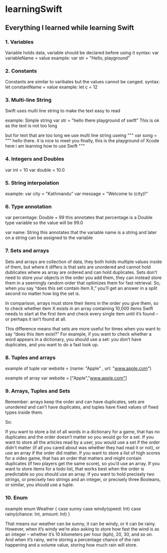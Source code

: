 # learningSwift

## Everything I learned while learning Swift

### 1. Variables
Variable holds data, variable should be declared before using it
syntax: var variableName = value
example: var str = "Hello, playground"

### 2. Constants
Constants are similar to varibales but the values cannot be canged.
syntax:  let constantName = value
example: let c = 12

### 3. Multi-line String
Swift uses multi line string to make the text easy to read

example:
Simple string var str = "hello there playground of swift"
This is ok as the text is not too long

but for text that are too long we use multi line string useing """
var song = """
hello there. 
it is nice to meet you finally,
this is the playground of Xcode 
here i am learning how to use Swift
"""

### 4. Integers and Doubles
var int = 10
var double = 10.0

### 5. String interpolation
example:
var city = "Kathmandu"
var message = "Welcome to \(city)!"

### 6. Type annotation
var percentage: Double = 99
this annotates that percentage is a Double type variable so the value will be 99.0

var name: String
this annotates that the variable name is a string and later on a string can be assigned to the variable

### 7. Sets and arrays
Sets and arrays are collection of data, they both holds multiple values inside of them, but where it differs is that sets are unordered and cannot hold dublicates where as array are ordered and can hold duplicates. Sets don’t need to store your objects in the order you add them, they can instead store them in a seemingly random order that optimizes them for fast retrieval. So, when you say “does this set contain item X,” you’ll get an answer in a split second no matter how big the set is.

In comparison, arrays must store their items in the order you give them, so to check whether item X exists in an array containing 10,000 items Swift needs to start at the first item and check every single item until it’s found – or perhaps it isn’t found at all.

This difference means that sets are more useful for times when you want to say “does this item exist?” For example, if you want to check whether a word appears in a dictionary, you should use a set: you don’t have duplicates, and you want to do a fast look up. 

### 8. Tuples and arrays
example of tuple
var website = (name: "Apple" , url: "www.apple.com")

example of array
var website = ["Apple","www.apple.com"]

### 9. Arrays, Tuples and Sets
Remember: arrays keep the order and can have duplicates, sets are unordered and can’t have duplicates, and tuples have fixed values of fixed types inside them.

So:

If you want to store a list of all words in a dictionary for a game, that has no duplicates and the order doesn’t matter so you would go for a set.
    If you want to store all the articles read by a user, you would use a set if the order didn’t matter (if all you cared about was whether they had read it or not), or use an array if the order did matter.
    If you want to store a list of high scores for a video game, that has an order that matters and might contain duplicates (if two players get the same score), so you’d use an array.
    If you want to store items for a todo list, that works best when the order is predictable so you should use an array.
    If you want to hold precisely two strings, or precisely two strings and an integer, or precisely three Booleans, or similar, you should use a tuple.

### 10. Enum
example
enum Weather {
    case sunny
    case windy(speed: Int)
    case rainy(chance: Int, amount: Int)
}

That means our weather can be sunny, it can be windy, or it can be rainy. However, when it’s windy we’re also asking to store how fast the wind is as an integer – whether it’s 10 kilometers per hour (kph), 20, 30, and so on. And when it’s rainy, we’re storing a percentage chance of the rain happening and a volume value, storing how much rain will store.

